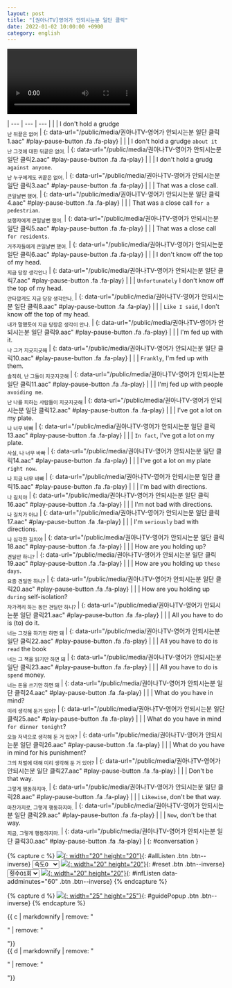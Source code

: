 ```yaml
---
layout: post
title: "[권아나TV]영어가 안되시는분 일단 클릭"
date: 2022-01-02 10:00:00 +0900
category: english
---
```


<div class="video-container">
    <video id="player" class="video-js vjs-default-skin vjs-big-play-centered" data-json="/public/json/권아나TV-영어가 안되시는분 일단 클릭.json"></video>
</div>

| --- | --- | --- |
| | I don't hold a grudge<br /><sub>난 뒤끝은 없어</sub> | [](#){: data-url="/public/media/권아나TV-영어가 안되시는분 일단 클릭1.aac" #play-pause-button .fa .fa-play} |
| | I don't hold a grudge ``about it``<br /><sub>난 그것에 대한 뒤끝은 없어.</sub> | [](#){: data-url="/public/media/권아나TV-영어가 안되시는분 일단 클릭2.aac" #play-pause-button .fa .fa-play} |
| | I don't hold a grudg ``against anyone``.<br /><sub>난 누구에게도 귀끝은 없어.</sub> | [](#){: data-url="/public/media/권아나TV-영어가 안되시는분 일단 클릭3.aac" #play-pause-button .fa .fa-play} |
| | That was a close call.<br /><sub>큰일날뻔 했어.</sub> | [](#){: data-url="/public/media/권아나TV-영어가 안되시는분 일단 클릭4.aac" #play-pause-button .fa .fa-play} |
| | That was a close call ``for a pedestrian``.<br /><sub>보행자에게 큰일날뻔 했어.</sub> | [](#){: data-url="/public/media/권아나TV-영어가 안되시는분 일단 클릭5.aac" #play-pause-button .fa .fa-play} |
| | That was a close call ``for residents``.<br /><sub>거주자들에게 큰일날뻔 했어.</sub> | [](#){: data-url="/public/media/권아나TV-영어가 안되시는분 일단 클릭6.aac" #play-pause-button .fa .fa-play} |
| | I don't know off the top of my head.<br /><sub>지금 당장 생각안나</sub> | [](#){: data-url="/public/media/권아나TV-영어가 안되시는분 일단 클릭7.aac" #play-pause-button .fa .fa-play} |
| | ``Unfortunately`` I don't know off the top of my head.<br /><sub>안타깝게도 지금 당장 생각안나.</sub> | [](#){: data-url="/public/media/권아나TV-영어가 안되시는분 일단 클릭8.aac" #play-pause-button .fa .fa-play} |
| | ``Like I said``, I don't know off the top of my head.<br /><sub>내가 말했듯이 지금 당장은 생각이 안나.</sub> | [](#){: data-url="/public/media/권아나TV-영어가 안되시는분 일단 클릭9.aac" #play-pause-button .fa .fa-play} |
| | I'm fed up with it.<br /><sub>나 그거 지긋지긋해</sub> | [](#){: data-url="/public/media/권아나TV-영어가 안되시는분 일단 클릭10.aac" #play-pause-button .fa .fa-play} |
| | ``Frankly``, I'm fed up with them.<br /><sub>솔직히, 난 그들이 지긋지긋해</sub> | [](#){: data-url="/public/media/권아나TV-영어가 안되시는분 일단 클릭11.aac" #play-pause-button .fa .fa-play} |
| | I'mj fed up with people ``avoiding me``.<br /><sub>난 나를 피하는 사람들이 지긋지긋해</sub> | [](#){: data-url="/public/media/권아나TV-영어가 안되시는분 일단 클릭12.aac" #play-pause-button .fa .fa-play} |
| | I've got a lot on my plate.<br /><sub>나 너무 바빠</sub> | [](#){: data-url="/public/media/권아나TV-영어가 안되시는분 일단 클릭13.aac" #play-pause-button .fa .fa-play} |
| | ``In fact``, I've got a lot on my plate.<br /><sub>사실, 나 너무 바빠</sub> | [](#){: data-url="/public/media/권아나TV-영어가 안되시는분 일단 클릭14.aac" #play-pause-button .fa .fa-play} |
| | I've got a lot on my plate ``right now``.<br /><sub>나 지금 너무 바빠</sub> | [](#){: data-url="/public/media/권아나TV-영어가 안되시는분 일단 클릭15.aac" #play-pause-button .fa .fa-play} |
| | I'm bad with directions.<br /><sub>나 길치야</sub> | [](#){: data-url="/public/media/권아나TV-영어가 안되시는분 일단 클릭16.aac" #play-pause-button .fa .fa-play} |
| | I'm not bad with directions.<br /><sub>나 길치가 아냐</sub> | [](#){: data-url="/public/media/권아나TV-영어가 안되시는분 일단 클릭17.aac" #play-pause-button .fa .fa-play} |
| | I'm ``seriously`` bad with directions.<br /><sub>나 심각한 길치야</sub> | [](#){: data-url="/public/media/권아나TV-영어가 안되시는분 일단 클릭18.aac" #play-pause-button .fa .fa-play} |
| | How are you holding up?<br /><sub>견딜만 하니?</sub> | [](#){: data-url="/public/media/권아나TV-영어가 안되시는분 일단 클릭19.aac" #play-pause-button .fa .fa-play} |
| | How are you holding up ``these days``.<br /><sub>요즘 견딜만 하니?</sub> | [](#){: data-url="/public/media/권아나TV-영어가 안되시는분 일단 클릭20.aac" #play-pause-button .fa .fa-play} |
| | How are you holding up ``during`` self-isolation?<br /><sub>자가격리 하는 동안 견딜만 하니?</sub> | [](#){: data-url="/public/media/권아나TV-영어가 안되시는분 일단 클릭21.aac" #play-pause-button .fa .fa-play} |
| | All you have to do is (to) do it.<br /><sub>너는 그것을 하기만 하면 돼</sub> | [](#){: data-url="/public/media/권아나TV-영어가 안되시는분 일단 클릭22.aac" #play-pause-button .fa .fa-play} |
| | All you have to do is ``read`` the book<br /><sub>너는 그 책을 읽기만 하면 돼</sub> | [](#){: data-url="/public/media/권아나TV-영어가 안되시는분 일단 클릭23.aac" #play-pause-button .fa .fa-play} |
| | All you have to do is ``spend`` money.<br /><sub>너는 돈을 쓰기만 하면 돼</sub> | [](#){: data-url="/public/media/권아나TV-영어가 안되시는분 일단 클릭24.aac" #play-pause-button .fa .fa-play} |
| | What do you have in mind?<br /><sub>미리 생각해 둔거 있어?</sub> | [](#){: data-url="/public/media/권아나TV-영어가 안되시는분 일단 클릭25.aac" #play-pause-button .fa .fa-play} |
| | What do you have in mind ``for dinner tonight``?<br /><sub>오늘 저녁으로 생각해 둔 거  있어?</sub> | [](#){: data-url="/public/media/권아나TV-영어가 안되시는분 일단 클릭26.aac" #play-pause-button .fa .fa-play} |
| | What do you have in mind for his punishment?<br /><sub>그의 처벌에 대해 미리 생각해 둔 거 있어?</sub> | [](#){: data-url="/public/media/권아나TV-영어가 안되시는분 일단 클릭27.aac" #play-pause-button .fa .fa-play} |
| | Don't be that way.<br /><sub>그렇게 행동하지마.</sub> | [](#){: data-url="/public/media/권아나TV-영어가 안되시는분 일단 클릭28.aac" #play-pause-button .fa .fa-play} |
| | ``Likewise``, don't be that way.<br /><sub>마찬가지로, 그렇게 행동하지마.</sub> | [](#){: data-url="/public/media/권아나TV-영어가 안되시는분 일단 클릭29.aac" #play-pause-button .fa .fa-play} |
| | ``Now``, don't be that way.<br /><sub>지금, 그렇게 행동하지마.</sub> | [](#){: data-url="/public/media/권아나TV-영어가 안되시는분 일단 클릭30.aac" #play-pause-button .fa .fa-play} |
{: #conversation }

{% capture c %}
  [![](/public/icon/sorting-order-button.png){: width="20" height="20"}](#){: #allListen .btn .btn--inverse}
  <select id="playbackspeed">
    <option value="2.0">속도+2</option>
    <option value="1.5">속도+1</option>
    <option value="1.0" selected>속도0</option>
    <option value="0.75">속도-1</option>
    <option value="0.5">속도-2</option>
  </select>
  [![](/public/icon/reset-button.png){: width="20" height="20"}](#){: #reset .btn .btn--inverse}
  <select id="ringsToPlay">
    <option value="1">횟수01회</option>
    <option value="2">횟수02회</option>
    <option value="3">횟수03회</option>
    <option value="4">횟수04회</option>
    <option value="5">횟수05회</option>
    <option value="7">횟수07회</option>
    <option value="10">횟수10회</option>
  </select>
  [![](/public/icon/repeat-button.png){: width="20" height="20"}](#){: #infListen data-addminutes="60" .btn .btn--inverse}
{% endcapture %}

{% capture d %}
[![](/public/icon/open-popup-button.png){: width="25" height="25"}](#){: #guidePopup .btn .btn--inverse}
{% endcapture %}

<div class="bottom-bar">
  <div class="bottom-bar1"></div>
  <div class="bottom-bar2">{{ c | markdownify | remove: "<p>" | remove: "</p>"}}</div>
  <div class="bottom-bar3">{{ d | markdownify | remove: "<p>" | remove: "</p>"}}</div>
</div>